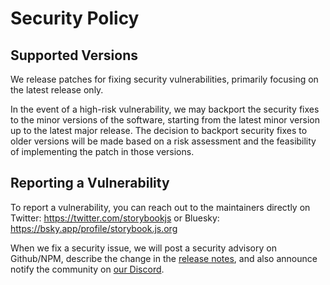 # Security Policy

## Supported Versions

We release patches for fixing security vulnerabilities, primarily focusing on the latest release only. 

In the event of a high-risk vulnerability, we may backport the security fixes to the minor versions of the software, starting from the latest minor version up to the latest major release. The decision to backport security fixes to older versions will be made based on a risk assessment and the feasibility of implementing the patch in those versions.

## Reporting a Vulnerability

To report a vulnerability, you can reach out to the maintainers directly on Twitter: https://twitter.com/storybookjs or Bluesky: https://bsky.app/profile/storybook.js.org

When we fix a security issue, we will post a security advisory on Github/NPM, describe the change in the [release notes](https://github.com/storybookjs/storybook/releases), and also announce notify the community on [our Discord](https://discord.gg/storybook).
